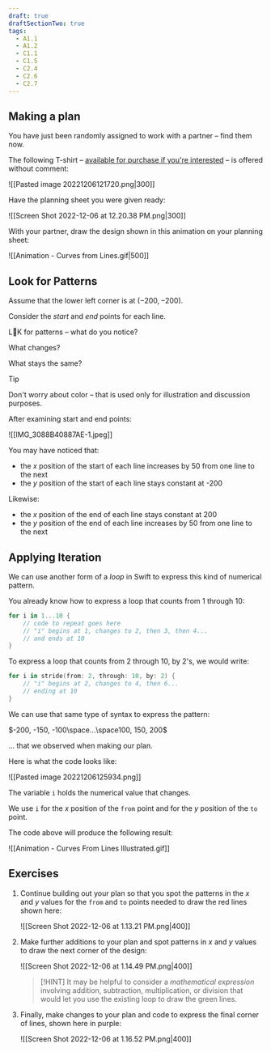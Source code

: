 ```yaml
---
draft: true
draftSectionTwo: true
tags:
  - A1.1
  - A1.2
  - C1.1
  - C1.5
  - C2.4
  - C2.6
  - C2.7
---
```


## Making a plan

You have just been randomly assigned to work with a partner – find them now.

The following T-shirt – [available for purchase if you're interested](https://ateelove.com/product/weeks-of-coding-can-save-hours-of-planning-programmer-t-shirt/) – is offered without comment:

![[Pasted image 20221206121720.png|300]]

Have the planning sheet you were given ready:

![[Screen Shot 2022-12-06 at 12.20.38 PM.png|300]]

With your partner, draw the design shown in this animation on your planning sheet:

![[Animation - Curves from Lines.gif|500]]

## Look for Patterns

Assume that the lower left corner is at $(-200, -200)$.

Consider the *start* and *end* points for each line.

L👀K for patterns – what do you notice?

What changes?

What stays the same?

> [!TIP]
> Don't worry about color – that is used only for illustration and discussion purposes.

After examining start and end points:

![[IMG_3088B40887AE-1.jpeg]]

You may have noticed that:

- the $x$ position of the start of each line increases by 50 from one line to the next
- the $y$ position of the start of each line stays constant at -200

Likewise:

- the $x$ position of the end of each line stays constant at 200
- the $y$ position of the end of each line increases by 50 from one line to the next

## Applying Iteration

We can use another form of a *loop* in Swift to express this kind of numerical pattern.

You already know how to express a loop that counts from 1 through 10:

```swift
for i in 1...10 {
	// code to repeat goes here
	// "i" begins at 1, changes to 2, then 3, then 4...
	// and ends at 10
}
```

To express a loop that counts from 2 through 10, by 2's, we would write:

```swift
for i in stride(from: 2, through: 10, by: 2) {
    // "i" begins at 2, changes to 4, then 6...
    // ending at 10
}
```

We can use that same type of syntax to express the pattern:

$-200, -150, -100\space...\space100, 150, 200$

... that we observed when making our plan.

Here is what the code looks like:

![[Pasted image 20221206125934.png]]

The variable `i` holds the numerical value that changes.

We use `i` for the $x$ position of the `from` point and for the $y$ position of the `to` point.

The code above will produce the following result:

![[Animation - Curves From Lines Illustrated.gif]]

## Exercises

1. Continue building out your plan so that you spot the patterns in the $x$ and $y$ values for the `from` and `to` points needed to draw the red lines shown here:
   
   ![[Screen Shot 2022-12-06 at 1.13.21 PM.png|400]]
   
2. Make further additions to your plan and spot patterns in $x$ and $y$ values to draw the next corner of the design:
   
   ![[Screen Shot 2022-12-06 at 1.14.49 PM.png|400]]
   
   > [!HINT]
   > It may be helpful to consider a *mathematical expression* involving addition, subtraction, multiplication, or division that would let you use the existing loop to draw the green lines.
   
3. Finally, make changes to your plan and code to express the final corner of lines, shown here in purple:
   
   ![[Screen Shot 2022-12-06 at 1.16.52 PM.png|400]]